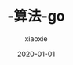 ---
# 这是文章的标题
title: -算法-go


# 这是侧边栏的顺序
order: 1
# 设置作者
author: xiaoxie
# 设置写作时间
date: 2020-01-01

# 一个页面可以有多个标签
tag:
  - 计算机

# 此页面会出现在星标文章中
star: true
---